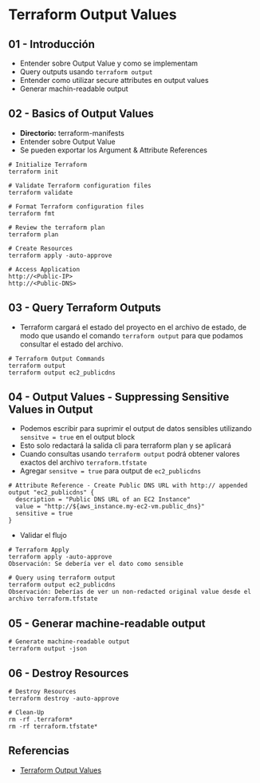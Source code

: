 # Terraform Output Values

## 01 - Introducción
- Entender sobre Output Value y como se implementam
- Query outputs usando `terraform output`
- Entender como utilizar secure attributes en output values
- Generar machin-readable output

## 02 - Basics of Output Values
- **Directorio:** terraform-manifests
- Entender sobre Output Value
- Se pueden exportar los Argument & Attribute References

```t
# Initialize Terraform
terraform init

# Validate Terraform configuration files
terraform validate

# Format Terraform configuration files
terraform fmt

# Review the terraform plan
terraform plan 

# Create Resources
terraform apply -auto-approve

# Access Application
http://<Public-IP>
http://<Public-DNS>
```

## 03 - Query Terraform Outputs
- Terraform cargará el estado del proyecto en el archivo de estado, de modo que usando el comando `terraform output` para que podamos consultar el estado del archivo.
```t
# Terraform Output Commands
terraform output
terraform output ec2_publicdns
```


## 04 - Output Values - Suppressing Sensitive Values in Output
- Podemos escribir para suprimir el output de datos sensibles utilizando `sensitve = true` en el output block
- Esto solo redactará la salida cli para terraform plan y se aplicará
- Cuando consultas usando `terraform output`
podrá obtener valores exactos del archivo `terraform.tfstate` 
- Agregar `sensitve = true` para output de `ec2_publicdns`
```t
# Attribute Reference - Create Public DNS URL with http:// appended
output "ec2_publicdns" {
  description = "Public DNS URL of an EC2 Instance"
  value = "http://${aws_instance.my-ec2-vm.public_dns}"
  sensitive = true
}
```
- Validar el flujo
```t
# Terraform Apply
terraform apply -auto-approve
Observación: Se debería ver el dato como sensible

# Query using terraform output
terraform output ec2_publicdns
Observación: Deberías de ver un non-redacted original value desde el archivo terraform.tfstate
```

## 05 - Generar machine-readable output
```t
# Generate machine-readable output
terraform output -json
```

## 06 - Destroy Resources
```t
# Destroy Resources
terraform destroy -auto-approve

# Clean-Up
rm -rf .terraform*
rm -rf terraform.tfstate*
```


## Referencias
- [Terraform Output Values](https://www.terraform.io/docs/language/values/outputs.html)